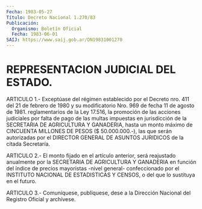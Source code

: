 ```yaml
---
Fecha: 1983-05-27
Título: Decreto Nacional 1.270/83
Publicación:
  Organismo: Boletín Oficial
  Fecha: 1983-06-01
SAIJ: https://www.saij.gob.ar/DN19831001270
---
```

# REPRESENTACION JUDICIAL DEL ESTADO.

<a id="1"></a>
ARTICULO  1.-  Exceptúase  del  régimen  establecido por el Decreto nro. 411 del 21 de febrero de 1980 y su modificatorio  Nro.  969 de fecha  11  de  agosto  de 1981. reglamentarios de la Ley 17.516, la promoción de las acciones  judiciales  por  falta  de  pago  de las multas impuestas en jurisdicción de la SECRETARIA DE AGRICULTURA  Y GANADERIA,  hasta un monto máximo de CINCUENTA MILLONES DE PESOS ($ 50.000.000.-),  las  que  serán autorizadas por el DIRECTOR GENERAL DE ASUNTOS JURIDICOS de la citada Secretaría.

<a id="2"></a>
ARTICULO  2.-  El  monto  fijado  en  el  artículo  anterior,  será reajustado  anualmente por la SECRETARIA DE AGRICULTURA Y GANADERIA en  función  del  índice  de  precios  mayoristas  -nivel  general- confeccionado  por  el INSTITUTO NACIONAL DE ESTADISTICAS Y CENSOS, o del que lo sustituya en el futuro.

<a id="3"></a>
ARTICULO  3.- Comuníquese, publíquese, dese a la Dirección Nacional del Registro Oficial y archívese.